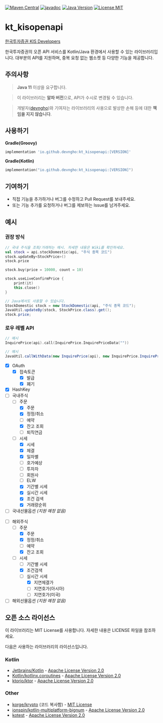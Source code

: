 [//]: # (// @formatter:off)

[![Maven Central](https://maven-badges.herokuapp.com/maven-central/io.github.devngho/kt_kisopenapi/badge.svg)](https://maven-badges.herokuapp.com/maven-central/io.github.devngho/kt_kisopenapi)
[![javadoc](https://javadoc.io/badge2/io.github.devngho/kt_kisopenapi/javadoc.svg)](https://javadoc.io/doc/io.github.devngho/kt_kisopenapi)
[![Java Version](https://img.shields.io/badge/java->=11-blue)]()
[![License MIT](https://img.shields.io/badge/License-MIT-blue.svg)](https://raw.githubusercontent.com/devngho/kt_kisopenapi/master/LICENSE)
# kt_kisopenapi

[한국투자증권 KIS Developers](https://apiportal.koreainvestment.com/about)

한국투자증권의 오픈 API 서비스를 Kotlin/Java 환경에서 사용할 수 있는 라이브러리입니다.
대부분의 API를 지원하며, 중복 요청 없는 웹소켓 등 다양한 기능을 제공합니다.

## 주의사항

> **Java 11** 이상을 요구합니다.

> 이 라이브러리는 **알파 버전**으로, API가 수시로 변경될 수 있습니다.

> 개발자([devngho](https://github.com/devngho))와 기여자는 라이브러리의 사용으로 발상한 손해 등에 대한 **책임을 지지 않습니다**.

## 사용하기
**Gradle(Groovy)**
```groovy
implementation 'io.github.devngho:kt_kisopenapi:[VERSION]'
```
**Gradle(Kotlin)**
```kotlin
implementation("io.github.devngho:kt_kisopenapi:[VERSION]")
```
## 기여하기
- 직접 기능을 추가하거나 버그를 수정하고 Pull Request를 보내주세요.
- 또는 기능 추가를 요청하거나 버그를 제보하는 Issue를 남겨주세요.
## 예시
### 권장 방식
```kotlin
// 국내 주식을 조회/거래하는 예시. 자세한 내용은 Wiki를 확인하세요.
val stock = api.stockDomestic(api, "주식 종목 코드")
stock.updateBy<StockPrice>()
stock.price

stock.buy(price = 10000, count = 10)

stock.useLiveConfirmPrice {
    print(it)
    this.close()
}
```
```java
// Java에서도 사용할 수 있습니다.
StockDomestic stock = new StockDomestic(api, "주식 종목 코드");
JavaUtil.updateBy(stock, StockPrice.class).get();
stock.price;
```
### 로우 레벨 API
```kotlin
// 예시
InquirePrice(api).call(InquirePrice.InquirePriceData(""))
```

```java
// 예시
JavaUtil.callWithData(new InquirePrice(api), new InquirePrice.InquirePriceData("", null, ""));
```
- [x] OAuth
  - [x] 접속토큰
      - [x] 발급
      - [x] 폐기
- [x] HashKey
- [ ] 국내주식
    - [ ] 주문
      - [x] 주문
      - [x] 정정/취소
      - [ ] 예약
      - [x] 잔고 조회
      - [ ] 퇴직연금
    - [ ] 시세
      - [x] 시세
      - [x] 체결
      - [x] 일자별
      - [ ] 호가예상
      - [ ] 투자자
      - [ ] 회원사
      - [ ] ELW
      - [x] 기간별 시세
      - [x] 실시간 시세
      - [x] 조건 검색
      - [x] 거래량순위
- [ ] 국내선물옵션 _(지원 예정 없음)_

[//]: # (    - [ ] 주문)

[//]: # (        - [ ] 주문 )

[//]: # (        - [ ] 정정)

[//]: # (        - [ ] 잔고 조회)

[//]: # (    - [ ] 시세)

[//]: # (        - [ ] 시세)

[//]: # (        - [ ] 기간별 시세)
- [ ] 해외주식
  - [ ] 주문
    - [x] 주문
    - [x] 정정/취소
    - [ ] 예약
    - [x] 잔고 조회
  - [ ] 시세
    - [ ] 기간별 시세
    - [x] 조건검색
    - [ ] 실시간 시세
        - [x] 지연체결가
        - [ ] 지연호가(아시아)
        - [ ] 지연호가(미국)
- [ ] 해외선물옵션 _(지원 예정 없음)_

## 오픈 소스 라이선스
이 라이브러리는 MIT License를 사용합니다. 자세한 내용은 LICENSE 파일을 참조하세요.

다음은 사용하는 라이브러리의 라이선스입니다.
### Kotlin
- [Jetbrains/Kotlin](https://github.com/JetBrains/kotlin) - [Apache License Version 2.0](https://github.com/JetBrains/kotlin/blob/master/license/LICENSE.txt)
- [Kotlin/kotlinx.coroutines](https://github.com/Kotlin/kotlinx.coroutines) - [Apache License Version 2.0](https://github.com/Kotlin/kotlinx.coroutines/blob/master/LICENSE.txt)
- [ktorio/ktor](https://github.com/ktorio/ktor) - [Apache License Version 2.0](https://github.com/ktorio/ktor/blob/main/LICENSE)
### Other
- [korge/krypto](https://github.com/korlibs/korge/tree/main/krypto) (코드 복사함) - [MIT License](https://github.com/korlibs/korge/blob/main/krypto/LICENSE)
- [ionspin/kotlin-multiplatform-bignum](http://github.com/ionspin/kotlin-multiplatform-bignum/) - [Apache License Version 2.0](https://github.com/ionspin/kotlin-multiplatform-bignum/blob/main/LICENSE)
- [kotest](https://github.com/kotest/kotest) - [Apache License Version 2.0](https://github.com/kotest/kotest/blob/master/LICENSE)
